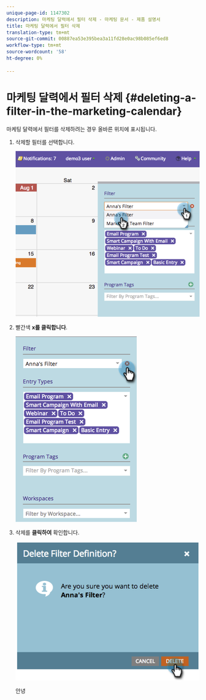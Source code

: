 ```yaml
---
unique-page-id: 1147302
description: 마케팅 달력에서 필터 삭제 - 마케팅 문서 - 제품 설명서
title: 마케팅 달력에서 필터 삭제
translation-type: tm+mt
source-git-commit: 00887ea53e395bea3a11fd28e0ac98b085ef6ed8
workflow-type: tm+mt
source-wordcount: '58'
ht-degree: 0%

---
```



# 마케팅 달력에서 필터 삭제 {#deleting-a-filter-in-the-marketing-calendar}

마케팅 달력에서 필터를 삭제하려는 경우 올바른 위치에 표시됩니다.

1. 삭제할 필터를 선택합니다.

   ![](assets/image2014-9-24-11-3a27-3a32.png)

1. 빨간색 **x를 클릭합니다**.

   ![](assets/image2014-9-24-11-3a27-3a36.png)

1. 삭제를 **클릭하여** 확인합니다.

   ![](assets/image2014-9-24-11-3a27-3a42.png)

   안녕

